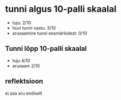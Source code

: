 # tunni algus 10-palli skaalal

-   tuju: 2/10
-   huvi tunni vastu: 3/10
-   arusaamine tunni eesmärkidest: 0/10

## Tunni lõpp 10-palli skaalal

-   tuju 4/10
-   arusaam 2/10

## reflektsioon

ei saa aru endiselt
